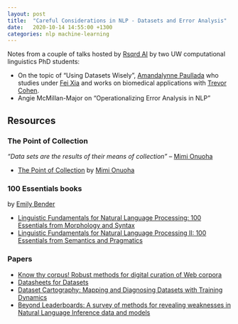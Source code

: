 ```yaml
---
layout: post
title:  "Careful Considerations in NLP - Datasets and Error Analysis"
date:   2020-10-14 14:55:00 +1300
categories: nlp machine-learning
---
```


Notes from a couple of talks hosted by [Rsqrd AI][1] by two UW computational linguistics PhD students:

- On the topic of “Using Datasets Wisely”, [Amandalynne Paullada][8] who studies under [Fei Xia][9] and works on biomedical applications with [Trevor Cohen][10].
- Angie McMillan-Major on “Operationalizing Error Analysis in NLP”

## Resources

### The Point of Collection

_“Data sets are the results of their means of collection”_
– [Mimi Onuoha][12]

- [The Point of Collection][11] by [Mimi Onuoha][12]

### 100 Essentials books

by [Emily Bender][12]

- [Linguistic Fundamentals for Natural Language Processing: 100 Essentials from Morphology and Syntax][2]
- [Linguistic Fundamentals for Natural Language Processing II: 100 Essentials from Semantics and Pragmatics][3]

### Papers

- [Know thy corpus! Robust methods for digital curation of Web corpora][7]
- [Datasheets for Datasets][4]
- [Dataset Cartography: Mapping and Diagnosing Datasets with Training Dynamics][6]
- [Beyond Leaderboards: A survey of methods for revealing weaknesses in Natural Language Inference data and models][5]


[1]: https://www.rsqrdai.org/
[2]: https://www.semanticscholar.org/paper/Linguistic-Fundamentals-for-Natural-Language-100-Bender/17b5ba3695d263dfd460d5df11e43f979da01d16
[3]: https://www.semanticscholar.org/paper/Linguistic-Fundamentals-for-Natural-Language-II%3A-Bender-Lascarides/32603503638c3a0a2ee81cf4952d7317ee611c20
[4]: https://arxiv.org/abs/1803.09010
[5]: https://arxiv.org/abs/2005.14709
[6]: https://arxiv.org/abs/2009.10795
[7]: https://arxiv.org/abs/2003.06389
[8]: http://www.amandalynne.pw/
[9]: https://faculty.washington.edu/fxia/
[10]: http://bime.uw.edu/faculty/trevor-cohen/
[11]: https://points.datasociety.net/the-point-of-collection-8ee44ad7c2fa
[12]: https://faculty.washington.edu/ebender/index.html
